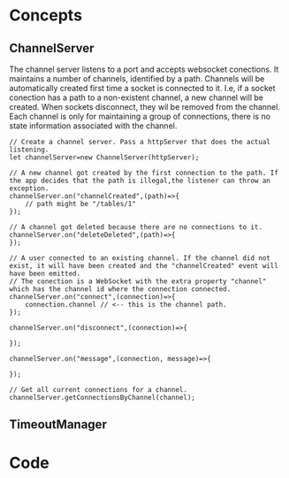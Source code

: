# Concepts

## ChannelServer

The channel server listens to a port and accepts websocket conections. It maintains a number of channels, identified by a path. 
Channels will be automatically created first time a socket is connected to it. I.e, if a socket conection has a path to a non-existent channel,
a new channel will be created. When sockets disconnect, they wil be removed from the channel. Each channel is only for maintaining a group of connections,
there is no state information associated with the channel.

```
// Create a channel server. Pass a httpServer that does the actual listening.
let channelServer=new ChannelServer(httpServer);

// A new channel got created by the first connection to the path. If the app decides that the path is illegal,the listener can throw an exception.
channelServer.on("channelCreated",(path)=>{
	// path might be "/tables/1"
});

// A channel got deleted because there are no connections to it.
channelServer.on("deleteDeleted",(path)=>{
});

// A user connected to an existing channel. If the channel did not exist, it will have been created and the "channelCreated" event will have been emitted.
// The conection is a WebSocket with the extra property "channel" which has the channel id where the connection connected.
channelServer.on("connect",(connection)=>{
	connection.channel // <-- this is the channel path.
});

channelServer.on("disconnect",(connection)=>{

});

channelServer.on("message",(connection, message)=>{

});

// Get all current connections for a channel.
channelServer.getConnectionsByChannel(channel);
```

## TimeoutManager

# Code
